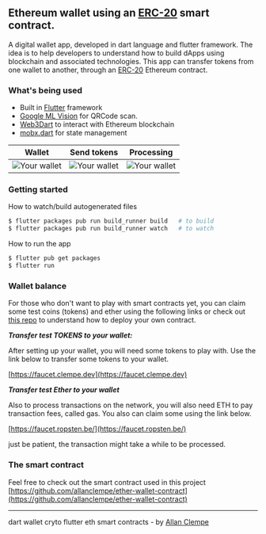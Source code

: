 ## Ethereum wallet using an [ERC-20](https://en.wikipedia.org/wiki/ERC-20) smart contract.

A digital wallet app, developed in dart language and flutter framework. The idea is to help developers to understand how to build dApps using blockchain and associated technologies. This app can transfer tokens from one wallet to another, through an [ERC-20](https://en.wikipedia.org/wiki/ERC-20) Ethereum contract.


### What's being used

- Built in [Flutter](https://flutter.dev/docs/get-started/install) framework
- [Google ML Vision](https://firebase.google.com/docs/ml-kit) for QRCode scan.
- [Web3Dart](https://github.com/simolus3/web3dart) to interact with Ethereum blockchain
- [mobx.dart](https://github.com/mobxjs/mobx.dart) for state management

Wallet |  Send tokens | Processing 
:-----:|:------------:|:------------:|
![Your wallet](https://faucet.clempe.dev/images/your-wallet.jpg)  |  ![Your wallet](https://faucet.clempe.dev/images/transfer-address.jpg) | ![Your wallet](https://faucet.clempe.dev/images/transfer-processing.jpg)



### Getting started

How to watch/build autogenerated files 

```bash
$ flutter packages pub run build_runner build   # to build 
$ flutter packages pub run build_runner watch   # to watch 
```

How to run the app

```bash
$ flutter pub get packages
$ flutter run
```

### Wallet balance

For those who don't want to play with smart contracts yet, you can claim some test coins (tokens) and ether using the following links or check out [this repo](https://github.com/allanclempe/ether-wallet-contract) to understand how to deploy your own contract.

***Transfer test TOKENS to your wallet:***

After setting up your wallet, you will need some tokens to play with. Use the link below to transfer some tokens to your wallet.

[https://faucet.clempe.dev](https://faucet.clempe.dev)


***Transfer test Ether to your wallet***

Also to process transactions on the network, you will also need ETH to pay transaction fees, called gas. You also can claim some using the link below.

[https://faucet.ropsten.be/](https://faucet.ropsten.be/)

just be patient, the transaction might take a while to be processed. 

### The smart contract

Feel free to check out the smart contract used in this project [https://github.com/allanclempe/ether-wallet-contract](https://github.com/allanclempe/ether-wallet-contract)

---
dart wallet cryto flutter eth smart contracts - by [Allan Clempe](https://twitter.com/aclempe)